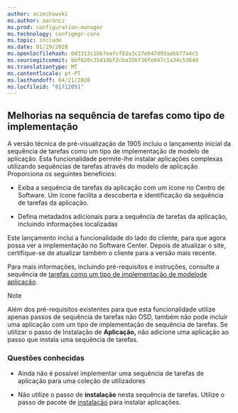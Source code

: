 ```yaml
---
author: aczechowski
ms.author: aaroncz
ms.prod: configuration-manager
ms.technology: configmgr-core
ms.topic: include
ms.date: 01/29/2020
ms.openlocfilehash: 0d3313c1bb7eafcf82a3c27e647d93aabb77a4c5
ms.sourcegitcommit: bbf820c35414bf2cba356f30fe047c1a34c5384d
ms.translationtype: MT
ms.contentlocale: pt-PT
ms.lasthandoff: 04/21/2020
ms.locfileid: "81712051"
---
```

## <a name="improvements-to-task-sequence-as-a-deployment-type"></a><a name="bkmk_tsdt"></a>Melhorias na sequência de tarefas como tipo de implementação

<!--3555953-->

A versão técnica de pré-visualização de 1905 incluiu o lançamento inicial da sequência de tarefas como um tipo de implementação de modelo de aplicação. Esta funcionalidade permite-lhe instalar aplicações complexas utilizando sequências de tarefas através do modelo de aplicação. Proporciona os seguintes benefícios:

- Exiba a sequência de tarefas da aplicação com um ícone no Centro de Software. Um ícone facilita a descoberta e identificação da sequência de tarefas da aplicação.

- Defina metadados adicionais para a sequência de tarefas da aplicação, incluindo informações localizadas

Este lançamento inclui a funcionalidade do lado do cliente, para que agora possa ver a implementação no Software Center. Depois de atualizar o site, certifique-se de atualizar também o cliente para a versão mais recente.

Para mais informações, incluindo pré-requisitos e instruções, consulte a sequência de [tarefas como um tipo de implementação de modelode aplicação](../../../2019/technical-preview-1905.md#bkmk_tsdt).

> [!NOTE]
> Além dos pré-requisitos existentes para que esta funcionalidade utilize apenas passos de sequência de tarefas não OSD, também não pode incluir uma aplicação com um tipo de implementação de sequência de tarefas. Se utilizar o passo de Instalação de **Aplicação,** não adicione uma aplicação ao passo que instala uma sequência de tarefas.

### <a name="known-issues"></a><a name="bkmk_tsdt-ki"></a>Questões conhecidas

- Ainda não é possível implementar uma sequência de tarefas de aplicação para uma coleção de utilizadores

- Não utilize o passo de **instalação** nesta sequência de tarefas. Utilize o passo de pacote de [instalação](../../../../../osd/understand/task-sequence-steps.md#BKMK_InstallPackage) para instalar aplicações.
